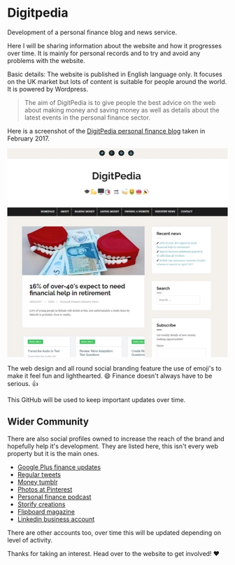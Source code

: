 # Digitpedia
Development of a personal finance blog and news service.

Here I will be sharing information about the website and how it progresses over time. It is mainly for personal records and to try and avoid any problems with the website.

Basic details: The website is published in English language only. It focuses on the UK market but lots of content is suitable for people around the world. It is powered by Wordpress.

> The aim of DigitPedia is to give people the best advice on the web about making money and saving money as well as details about the latest events in the personal finance sector.

Here is a screenshot of the [DigitPedia personal finance blog](https://www.digitpedia.com/) taken in February 2017.

<img src="https://raw.githubusercontent.com/digitpedia/digitpedia/master/digitpedia-screenshot.png" alt="Screenshot of personal finance blog">

The web design and all round social branding feature the use of emoji's to make it feel fun and lighthearted. :smile: Finance doesn't always have to be serious. :thumbsup:

This GitHub will be used to keep important updates over time.

## Wider Community ##
There are also social profiles owned to increase the reach of the brand and hopefully help it's development. They are listed here, this isn't every web property but it is the main ones.
* [Google Plus finance updates](https://plus.google.com/+Digitpedia)
* [Regular tweets](https://twitter.com/digitpedia)
* [Money tumblr](http://digitpedia.tumblr.com/)
* [Photos at Pinterest](https://pinterest.com/digitpedia/)
* [Personal finance podcast](https://soundcloud.com/digitpedia-personal-finance)
* [Storify creations](https://storify.com/digitpedia)
* [Flipboard magazine](https://flipboard.com/@digitpedia/latest-from-the-world-of-personal-finance-oa1gvha7y)
* [Linkedin business account](https://www.linkedin.com/in/digitpedia/)

There are other accounts too, over time this will be updated depending on level of activity.

Thanks for taking an interest. Head over to the website to get involved! :heart:
